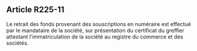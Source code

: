 Article R225-11
----
Le retrait des fonds provenant des souscriptions en numéraire est effectué par
le mandataire de la société, sur présentation du certificat du greffier
attestant l'immatriculation de la société au registre du commerce et des
sociétés.
